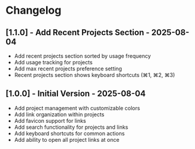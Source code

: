 # Changelog

## [1.1.0] - Add Recent Projects Section - 2025-08-04

- Add recent projects section sorted by usage frequency
- Add usage tracking for projects
- Add max recent projects preference setting
- Recent projects section shows keyboard shortcuts (⌘1, ⌘2, ⌘3)

## [1.0.0] - Initial Version - 2025-08-04

- Add project management with customizable colors
- Add link organization within projects
- Add favicon support for links
- Add search functionality for projects and links
- Add keyboard shortcuts for common actions
- Add ability to open all project links at once